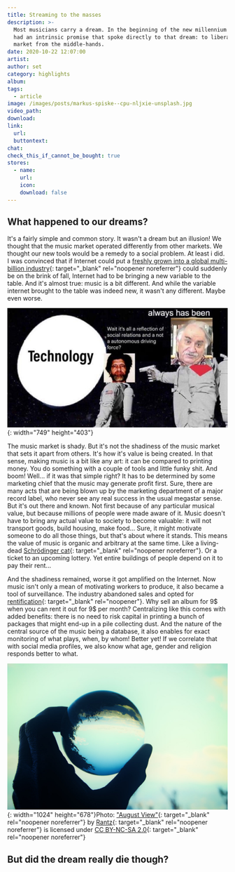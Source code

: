 ```yaml
---
title: Streaming to the masses
description: >-
  Most musicians carry a dream. In the beginning of the new millennium internet
  had an intrinsic promise that spoke directly to that dream: to liberate the
  market from the middle-hands.
date: 2020-10-22 12:07:00
artist:
author: set
category: highlights
album:
tags:
  - article
image: /images/posts/markus-spiske--cpu-nljxie-unsplash.jpg
video_path:
download:
link:
  url:
  buttontext:
chat:
check_this_if_cannot_be_bought: true
stores:
  - name:
    url:
    icon:
    download: false
---
```


## What happened to our dreams?

It's a fairly simple and common story. It wasn't a dream but an illusion\! We thought that the music market operated differently from other markets. We thought our new tools would be a remedy to a social problem. At least i did. I was convinced that if Internet could put a [freshly grown into a global multi-billion industry](https://www.pbs.org/wgbh/pages/frontline/shows/music/inside/cron.html){: target="_blank" rel="noopener noreferrer"} could suddenly be on the brink of fall, Internet had to be bringing a new variable to the table. And it's almost true: music is a bit different. And while the variable internet brought to the table was indeed new, it wasn't any different. Maybe even worse.

![](/images/posts/photo-2020-10-22-13-59-23.jpg){: width="749" height="403"}

The music market is shady. But it's not the shadiness of the music market that sets it apart from others. It's how it's value is being created. In that sense, making music is a bit like any art: it can be compared to printing money. You do something with a couple of tools and little funky shit. And boom\! Well... if it was that simple right? It has to be determined by some marketing chief that the music may generate profit first. Sure, there are many acts that are being blown up by the marketing department of a major record label, who never see any real success in the usual megastar sense. But it's out there and known. Not first because of any particular musical value, but because millions of people were made aware of it. Music doesn't have to bring any actual value to society to become valuable: it will not transport goods, build housing, make food... Sure, it might motivate someone to do all those things, but that's about where it stands. This means the value of music is organic and arbitrary at the same time. Like a living-dead [Schrödinger cat](https://en.wikipedia.org/wiki/Schr%C3%B6dinger%27s_cat){: target="_blank" rel="noopener noreferrer"}. Or a ticket to an upcoming lottery. Yet entire buildings of people depend on it to pay their rent...

And the shadiness remained, worse it got amplified on the Internet. Now music isn't only a mean of motivating workers to produce, it also became a tool of surveillance. The industry abandoned sales and opted for [rentification](https://www.researchgate.net/profile/Giovanni_Dosi){: target="_blank" rel="noopener"}. Why sell an album for 9$ when you can rent it out for 9$ per month? Centralizing like this comes with added benefits: there is no need to risk capital in printing a bunch of packages that might end-up in a pile collecting dust. And the nature of the central source of the music being a database, it also enables for exact monitoring of what plays, when, by whom\! Better yet\! If we correlate that with social media profiles, we also know what age, gender and religion responds better to what.

![](/images/posts/deathofadream.jpg){: width="1024" height="678"}Photo: ["August View"](https://www.flickr.com/photos/99804259@N00/20809008233){: target="_blank" rel="noopener noreferrer"} by [Rantz](https://www.flickr.com/photos/99804259@N00){: target="_blank" rel="noopener noreferrer"} is licensed under [CC BY-NC-SA 2.0](https://creativecommons.org/licenses/by-nc-sa/2.0/?ref=ccsearch&amp;atype=rich){: target="_blank" rel="noopener noreferrer"}

## But did the dream really die though?